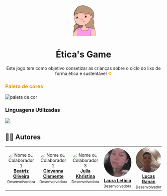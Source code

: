 

<div align="center">
<img src="https://github.com/Gigiovh/-tica-s-game/blob/main/etica-game/VILURA/img/2024-09-28%2009.31.11.png" alt="logo"  height="100px">
<h1 align="center">Ética's Game</h1>


<p>Este jogo tem como objetivo consetizar as crianças sobre o ciclo do lixo de forma ética e sustentável <span style="color:#ffb301"> ♻️</span></p></div>

<h3 style="color: #e4a002">Paleta de cores</h3>
 <img src="#" alt="paleta de cor" width="450px">
<h3>Linguagens Utilizadas</h3>
  <a href="https://skillicons.dev">
    <img src="https://skillicons.dev/icons?i=html,css,javascript" />
  </a>

<h2>🧑‍💻 Autores</h2>
<table>
  <tr>
    <td align="center">
    <img src="https://github.com/beaxx.png" width="100px;" style="border-radius:50%;" alt="Nome do Colaborador 1"/>
      <br /><a href="https://github.com/beaxx"><b>Beatriz Oliveira</b></a>
      <br /><small>Desenvolvedora</small>
    </td>
    <td align="center">
      <img src="https://github.com/Gigiovh.png" width="100px;" style="border-radius:50%;" alt="Nome do Colaborador 2"/>
      <br /><a href="https://github.com/Gigiovh"><b>Giovanna Clemente</b></a>
      <br /><small>Desenvolvedora</small>
    </td>
    <td align="center">
      <img src="https://avatars.githubusercontent.com/u/132296366?v=4" width="100px;" style="border-radius:50%;" alt="Nome do Colaborador 3"/>
      <br /><a href="https://github.com/Julia-Khristina"><b>Julia Khristina</b></a>
      <br /><small>Desenvolvedora</small>
    </td>
     <td align="center">
      <img src="https://github.com/Julia-Khristina/EscapEtec/blob/main/readme/11.png" width="100px;" style="border-radius:50%;" alt="Nome do Colaborador 3"/>
      <br /><a href="https://github.com/Lale-Araujo"><b>Laura Letícia</b></a>
      <br /><small>Desenvolvedora</small>
    </td>
     <td align="center">
      <img src="https://github.com/Julia-Khristina/EscapEtec/blob/main/readme/9.jpg" width="100px;" style="border-radius:50%;" alt="Nome do Colaborador 3"/>
      <br /><a href="https://github.com/LucasGanan"><b>Lucas Ganan</b></a>
      <br /><small>Desenvolvedor</small>
     </td>
  </tr>
</table>
  
</ul>
   
  </tr>
</table>

